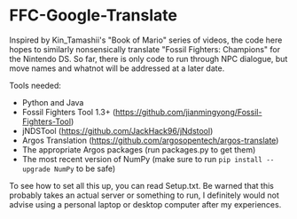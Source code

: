 # FFC-Google-Translate
Inspired by Kin_Tamashii's "Book of Mario" series of videos, the code here hopes to similarly nonsensically translate "Fossil Fighters: Champions" for the Nintendo
DS. So far, there is only code to run through NPC dialogue, but move names and whatnot will be addressed at a later date.

Tools needed:
- Python and Java
- Fossil Fighters Tool 1.3+ (https://github.com/jianmingyong/Fossil-Fighters-Tool)
- jNDSTool (https://github.com/JackHack96/jNdstool)
- Argos Translation (https://github.com/argosopentech/argos-translate)
- The appropriate Argos packages (run packages.py to get them)
- The most recent version of NumPy (make sure to run ```pip install --upgrade NumPy``` to be safe)

To see how to set all this up, you can read Setup.txt. Be warned that this probably takes an actual server or something to run, I definitely would not advise using a
personal laptop or desktop computer after my experiences.
